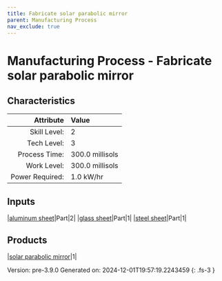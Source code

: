 ```yaml
---
title: Fabricate solar parabolic mirror
parent: Manufacturing Process
nav_exclude: true
---
```

# Manufacturing Process - Fabricate solar parabolic mirror


## Characteristics

| Attribute      | Value |
|--------:|:------|
|Skill Level:|2|
|Tech Level:|3|
|Process Time:|300.0 millisols|
|Work Level:|300.0 millisols|
|Power Required:|1.0 kW/hr|

## Inputs

|[aluminum sheet](../part/aluminum-sheet.html)|Part|2|
|[glass sheet](../part/glass-sheet.html)|Part|1|
|[steel sheet](../part/steel-sheet.html)|Part|1|

## Products

|[solar parabolic mirror](../part/solar-parabolic-mirror.html)|1|


Version: pre-3.9.0 Generated on: 2024-12-01T19:57:19.2243459
{: .fs-3 }

